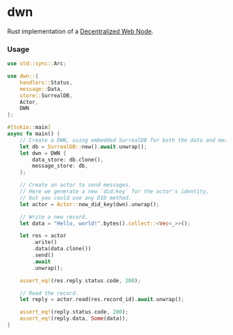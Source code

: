 # dwn

<!-- cargo-rdme start -->

Rust implementation of a [Decentralized Web Node](https://identity.foundation/decentralized-web-node/spec/).

### Usage

```rust
use std::sync::Arc;

use dwn::{
    handlers::Status,
    message::Data,
    store::SurrealDB,
    Actor,
    DWN
};

#[tokio::main]
async fn main() {
    // Create a DWN, using embedded SurrealDB for both the data and message store.
    let db = SurrealDB::new().await.unwrap();
    let dwn = DWN {
        data_store: db.clone(),
        message_store: db,
    };

    // Create an actor to send messages.
    // Here we generate a new `did:key` for the actor's identity,
    // but you could use any DID method.
    let actor = Actor::new_did_key(dwn).unwrap();

    // Write a new record.
    let data = "Hello, world!".bytes().collect::<Vec<_>>();

    let res = actor
        .write()
        .data(data.clone())
        .send()
        .await
        .unwrap();

    assert_eq!(res.reply.status.code, 200);

    // Read the record.
    let reply = actor.read(res.record_id).await.unwrap();

    assert_eq!(reply.status.code, 200);
    assert_eq!(reply.data, Some(data));
}
```

<!-- cargo-rdme end -->
